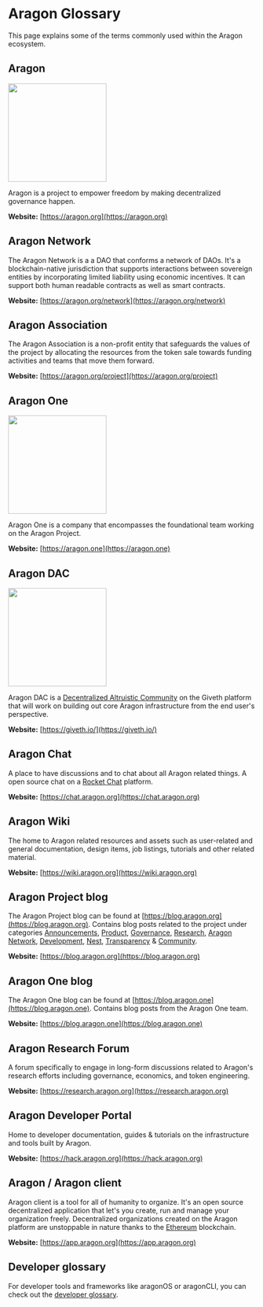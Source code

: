 # Aragon Glossary

This page explains some of the terms commonly used within the Aragon ecosystem.

## **Aragon**
<img src="../../design/logo/png/isotype.png" style="width:200px;">

Aragon is a project to empower freedom by making decentralized governance happen.

**Website:** [https://aragon.org](https://aragon.org)

## **Aragon Network**
The Aragon Network is a a DAO that conforms a network of DAOs. It's a blockchain-native jurisdiction that supports interactions between sovereign entities by incorporating limited liability using economic incentives. It can support both human readable contracts as well as smart contracts.

**Website:** [https://aragon.org/network](https://aragon.org/network)

## **Aragon Association**
The Aragon Association is a non-profit entity that safeguards the values of the project by allocating the resources from the token sale towards funding activities and teams that move them forward.

**Website:** [https://aragon.org/project](https://aragon.org/project)

## **Aragon One**
<img src="../../design/logo/aragon_one/png/aragon-one-lineart-black-transparent.png" style="width:200px;">

Aragon One is a company that encompasses the foundational team working on the Aragon Project.

**Website:** [https://aragon.one](https://aragon.one)

## **Aragon DAC**
<img src="../../design/logo/aragon_dac/logo_horizontal_transbg_small.png" style="width:200px;">

Aragon DAC is a [Decentralized Altruistic Community](https://medium.com/giveth/giveth-introduces-decentralized-altruistic-communities-dacs-d1155a79bdc4) on the Giveth platform that will work on building out core Aragon infrastructure from the end user's perspective.

**Website:** [https://giveth.io/](https://giveth.io/)

## **Aragon Chat**
A place to have discussions and to chat about all Aragon related things. A open source chat on a [Rocket Chat](https://rocket.chat/) platform.

**Website:** [https://chat.aragon.org](https://chat.aragon.org)

## **Aragon Wiki**
The home to Aragon related resources and assets such as user-related and general documentation, design items, job listings, tutorials and other related material.

**Website:** [https://wiki.aragon.org](https://wiki.aragon.org)

## **Aragon Project blog**

The Aragon Project blog can be found at [https://blog.aragon.org](https://blog.aragon.org). Contains blog posts related to the project under categories [Announcements](https://blog.aragon.org/tag/announcements/), [Product](https://blog.aragon.org/tag/product-updates/), [Governance](https://blog.aragon.org/tag/governance/), [Research](https://blog.aragon.org/tag/research/), [Aragon Network](https://blog.aragon.org/tag/aragon-network/), [Development](https://blog.aragon.org/tag/development/), [Nest](https://blog.aragon.org/tag/nest/), [Transparency](https://blog.aragon.org/tag/transparency/) & [Community](https://blog.aragon.org/tag/Community/).

**Website:** [https://blog.aragon.org](https://blog.aragon.org)

## **Aragon One blog**

The Aragon One blog can be found at [https://blog.aragon.one](https://blog.aragon.one). Contains blog posts from the Aragon One team.

**Website:** [https://blog.aragon.one](https://blog.aragon.one)

## **Aragon Research Forum**
A forum specifically to engage in long-form discussions related to Aragon's research efforts including governance, economics, and token engineering.

**Website:** [https://research.aragon.org](https://research.aragon.org)

## **Aragon Developer Portal**
Home to developer documentation, guides & tutorials on the infrastructure and tools built by Aragon.

**Website:** [https://hack.aragon.org](https://hack.aragon.org)

## **Aragon / Aragon client**
Aragon client is a tool for all of humanity to organize. It's an open source decentralized application that let's you create, run and manage your organization freely. Decentralized organizations created on the Aragon platform are unstoppable in nature thanks to the [Ethereum](https://ethereum.org) blockchain.

**Website:** [https://app.aragon.org](https://app.aragon.org)

## **Developer glossary**
For developer tools and frameworks like aragonOS or aragonCLI, you can check out the [developer glossary](https://hack.aragon.org/docs/glossary.html).
